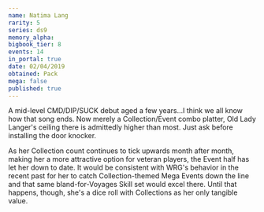 ```yaml
---
name: Natima Lang
rarity: 5
series: ds9
memory_alpha:
bigbook_tier: 8
events: 14
in_portal: true
date: 02/04/2019
obtained: Pack
mega: false
published: true
---
```


A mid-level CMD/DIP/SUCK debut aged a few years...I think we all know how that song ends. Now merely a Collection/Event combo platter, Old Lady Langer's ceiling there is admittedly higher than most. Just ask before installing the door knocker.

As her Collection count continues to tick upwards month after month, making her a more attractive option for veteran players, the Event half has let her down to date. It would be consistent with WRG's behavior in the recent past for her to catch Collection-themed Mega Events down the line and that same bland-for-Voyages Skill set would excel there. Until that happens, though, she's a dice roll with Collections as her only tangible value.
